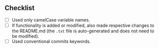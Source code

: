 ## Checklist
- [ ] Used only camelCase variable names.
- [ ] If functionality is added or modified, also made respective changes to the
  README.md (the `.txt` file is auto-generated and does not need to be modified).
- [ ] Used conventional commits keywords.
